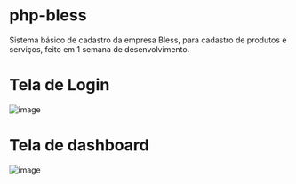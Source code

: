 # php-bless

Sistema básico de cadastro da empresa Bless, para cadastro de produtos e serviços, feito em 1 semana de desenvolvimento.

# Tela de Login
![image](https://user-images.githubusercontent.com/60290669/151893691-68a6f07b-6a4e-40ec-917d-c5f2a6077be3.png)


# Tela de dashboard
![image](https://user-images.githubusercontent.com/60290669/151893815-30601460-ae9e-45ea-bfc0-55456d43dd23.png)

